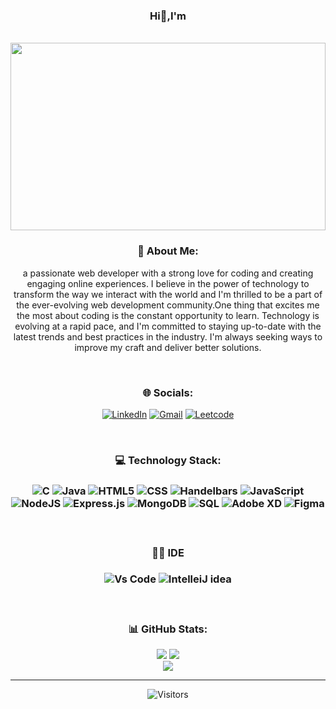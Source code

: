 <h3 align="center">Hi👋,I'm</h3><br>
<img src="https://lh3.googleusercontent.com/drive-viewer/AITFw-x5WSIvq6kfqRXtq-xbk8Rn8ANcz-JiH9UIF0Tf4Y8jFi4YfcRoJM39V1LJyyt5w7U1HHD7l5c_hdO7QmmdUhWEyvAUGg=s1600" alt="" style="height:300px;width:100%">

<h3 align="center">💫 About Me:</h3>
<p align="center">a passionate web developer with a strong love for coding and creating engaging online experiences. I believe in the power of technology to transform the way we interact with the world and I'm thrilled to be a part of the ever-evolving web development community.One thing that excites me the most about coding is the constant opportunity to learn. Technology is evolving at a rapid pace, and I'm committed to staying up-to-date with the latest trends and best practices in the industry. I'm always seeking ways to improve my craft and deliver better solutions.</p><br>



<h3 align="center">🌐 Socials:</h3>
<div align="center">
  <a  href="https://www.linkedin.com/in/hemanth-dhanamadhavan-39a2a31b5">
    
  ![LinkedIn](https://img.shields.io/badge/LinkedIn-%230077B5.svg?logo=linkedin&logoColor=white)</a> <a href="mailto:hemanthmadhavan77@gmail.com">  ![Gmail](https://img.shields.io/badge/Gmail-D14836?logo=gmail&logoColor=white)</a> <a href="https://leetcode.com/HemanthD77/">![Leetcode](https://img.shields.io/badge/-LeetCode-FFA116?logo=LeetCode&logoColor=black)</a>
</div><br>

<h3 align="center"> 💻 Technology Stack:<h3>
<div align="center">
  
![C](https://img.shields.io/badge/c-%2300599C.svg?style=flat&logo=c&logoColor=white) ![Java](https://img.shields.io/badge/java-%23ED8B00.svg?style=flat&logo=java&logoColor=white) ![HTML5](https://img.shields.io/badge/html5-%23E34F26.svg?style=flat&logo=html5&logoColor=white) ![CSS](https://img.shields.io/badge/CSS3-1572B6?logo=css3&logoColor=white)  ![Handelbars](https://img.shields.io/badge/Handlebars.js-f0772b?logo=handlebarsdotjs&logoColor=black) ![JavaScript](https://img.shields.io/badge/javascript-%23323330.svg?style=flat&logo=javascript&logoColor=%23F7DF1E) ![NodeJS](https://img.shields.io/badge/node.js-6DA55F?style=flat&logo=node.js&logoColor=white) ![Express.js](https://img.shields.io/badge/express.js-%23404d59.svg?style=flat&logo=express&logoColor=%2361DAFB) ![MongoDB](https://img.shields.io/badge/MongoDB-%234ea94b.svg?style=flat&logo=mongodb&logoColor=white) ![SQL](https://img.shields.io/badge/MySQL-005C84?logo=mysql&logoColor=white) ![Adobe XD](https://img.shields.io/badge/Adobe%20XD-470137?style=flat&logo=Adobe%20XD&logoColor=#FF61F6) 	![Figma](https://img.shields.io/badge/figma-%23F24E1E.svg?style=flat&logo=figma&logoColor=white) </div><br>

<div align="center">
  <h4>👩‍💻 IDE</h4>
  
 ![Vs Code](https://img.shields.io/badge/VSCode-0078D4?&logo=visual%20studio%20code&logoColor=white) ![IntelleiJ idea](https://img.shields.io/badge/IntelliJ_IDEA-000000.svg?logo=intellij-idea&logoColor=white)
</div><br>

<h3 align="center">📊 GitHub Stats:</h3>

<div align="center">
  
  ![](https://github-readme-stats.vercel.app/api?username=hemanthd077&theme=radical&hide_border=false&include_all_commits=true&count_private=false) ![](https://github-readme-streak-stats.herokuapp.com/?user=hemanthd077&theme=radical&hide_border=false)<br/> ![](https://github-readme-stats.vercel.app/api/top-langs/?username=hemanthd077&theme=radical&hide_border=false&include_all_commits=true&count_private=false&layout=compact) 
</div>

---

<div align="center">
  
![Visitors](https://api.visitorbadge.io/api/visitors?path=hemanth077&labelColor=%23d9e3f0&countColor=%23263759&style=flat-square&labelStyle=upper)

</div>

